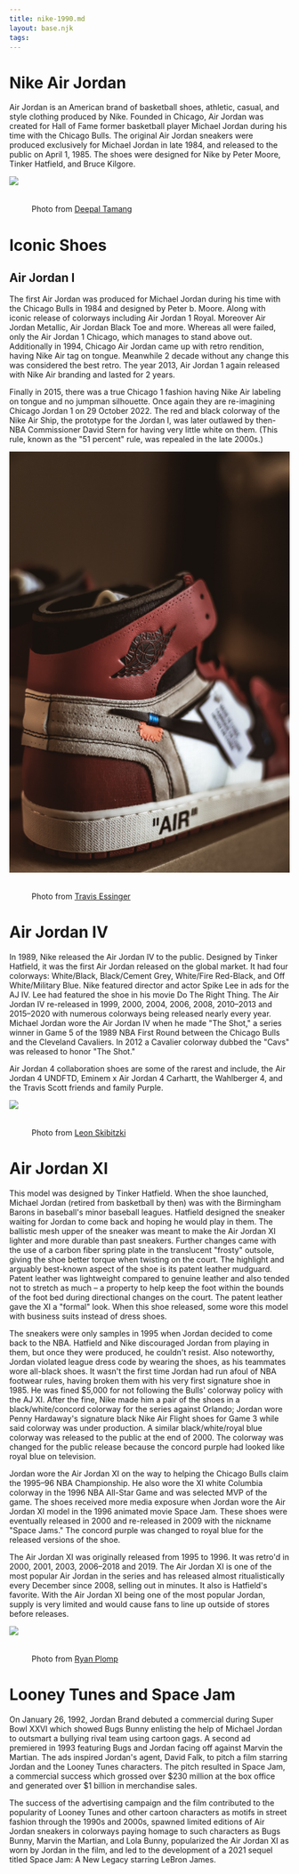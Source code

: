 ```yaml
---
title: nike-1990.md
layout: base.njk
tags:
---
```




<div class="grid">
<div class="box">
  <h1>Nike Air Jordan</h1>
<p> Air Jordan is an American brand of basketball shoes, athletic, casual, and style clothing produced by Nike. Founded in Chicago, Air Jordan was created for Hall of Fame former basketball player Michael Jordan during his time with the Chicago Bulls. The original Air Jordan sneakers were produced exclusively for Michael Jordan in late 1984, and released to the public on April 1, 1985. The shoes were designed for Nike by Peter Moore, Tinker Hatfield, and Bruce Kilgore.</p>
  </div>
  
  <div class="box">
    <img src="/images/stack.jpeg"> 
    <figure class="img-container">
     <img src="" alt="">
      <figcaption class="img-caption">
        Photo from <a href="https://unsplash.com/photos/-aMhLQwGd2g">
Deepal Tamang</a>
      </figcaption>
  </figure>
  </div>
 

  <div class="box">
  <h1>Iconic Shoes</h1>
    <h2>Air Jordan I</h2>
<p> The first Air Jordan was produced for Michael Jordan during his time with the Chicago Bulls in 1984 and designed by Peter b. Moore. Along with iconic release of colorways including Air Jordan 1 Royal. Moreover Air Jordan Metallic, Air Jordan Black Toe and more. Whereas all were failed, only the Air Jordan 1 Chicago, which manages to stand above out.
Additionally in 1994, Chicago Air Jordan came up with retro rendition, having Nike Air tag on tongue. Meanwhile 2 decade without any change this was considered the best retro. The year 2013, Air Jordan 1 again released with Nike Air branding and lasted for 2 years.

Finally in 2015, there was a true Chicago 1 fashion having Nike Air labeling on tongue and no jumpman silhouette. Once again they are re-imagining Chicago Jordan 1 on 29 October 2022. The red and black colorway of the Nike Air Ship, the prototype for the Jordan I, was later outlawed by then-NBA Commissioner David Stern for having very little white on them. (This rule, known as the "51 percent" rule, was repealed in the late 2000s.) </p>
  </div>

<div class="box">
  <img src= "/images/Nike Air.jpg"> 
    <figure class="img-container">
     <img src="" alt="">
      <figcaption class="img-caption">
        Photo from <a href="https://unsplash.com/photos/iOv3CqiZLtE">
Travis Essinger</a>
      </figcaption>
  </figure>
  </div>
  
<div class="box">
  <h1>Air Jordan IV</h1>
<p> In 1989, Nike released the Air Jordan IV to the public. Designed by Tinker Hatfield, it was the first Air Jordan released on the global market. It had four colorways: White/Black, Black/Cement Grey, White/Fire Red-Black, and Off White/Military Blue. Nike featured director and actor Spike Lee in ads for the AJ IV. Lee had featured the shoe in his movie Do The Right Thing. The Air Jordan IV re-released in 1999, 2000, 2004, 2006, 2008, 2010–2013 and 2015–2020 with numerous colorways being released nearly every year.
Michael Jordan wore the Air Jordan IV when he made "The Shot," a series winner in Game 5 of the 1989 NBA First Round between the Chicago Bulls and the Cleveland Cavaliers. In 2012 a Cavalier colorway dubbed the "Cavs" was released to honor "The Shot."

Air Jordan 4 collaboration shoes are some of the rarest and include, the Air Jordan 4 UNDFTD, Eminem x Air Jordan 4 Carhartt, the Wahlberger 4, and the Travis Scott friends and family Purple. </p>
  </div>

  <div class="box">
    <img src="/images/hang.avif">
    <figure class="img-container">
     <img src="" alt="">
      <figcaption class="img-caption">
        Photo from <a href="https://unsplash.com/photos/cFer8Rv0iK8">
Leon Skibitzki</a>
      </figcaption>
  </figure> 
 </div>

  <div class="box">
  <h1>Air Jordan XI</h1>
<p> This model was designed by Tinker Hatfield. When the shoe launched, Michael Jordan (retired from basketball by then) was with the Birmingham Barons in baseball's minor baseball leagues. Hatfield designed the sneaker waiting for Jordan to come back and hoping he would play in them.
The ballistic mesh upper of the sneaker was meant to make the Air Jordan XI lighter and more durable than past sneakers. Further changes came with the use of a carbon fiber spring plate in the translucent "frosty" outsole, giving the shoe better torque when twisting on the court. The highlight and arguably best-known aspect of the shoe is its patent leather mudguard. Patent leather was lightweight compared to genuine leather and also tended not to stretch as much – a property to help keep the foot within the bounds of the foot bed during directional changes on the court. The patent leather gave the XI a "formal" look. When this shoe released, some wore this model with business suits instead of dress shoes.

The sneakers were only samples in 1995 when Jordan decided to come back to the NBA. Hatfield and Nike discouraged Jordan from playing in them, but once they were produced, he couldn't resist. Also noteworthy, Jordan violated league dress code by wearing the shoes, as his teammates wore all-black shoes. It wasn't the first time Jordan had run afoul of NBA footwear rules, having broken them with his very first signature shoe in 1985. He was fined $5,000 for not following the Bulls' colorway policy with the AJ XI. After the fine, Nike made him a pair of the shoes in a black/white/concord colorway for the series against Orlando; Jordan wore Penny Hardaway's signature black Nike Air Flight shoes for Game 3 while said colorway was under production. A similar black/white/royal blue colorway was released to the public at the end of 2000. The colorway was changed for the public release because the concord purple had looked like royal blue on television.

Jordan wore the Air Jordan XI on the way to helping the Chicago Bulls claim the 1995–96 NBA Championship. He also wore the XI white Columbia colorway in the 1996 NBA All-Star Game and was selected MVP of the game. The shoes received more media exposure when Jordan wore the Air Jordan XI model in the 1996 animated movie Space Jam. These shoes were eventually released in 2000 and re-released in 2009 with the nickname "Space Jams." The concord purple was changed to royal blue for the released versions of the shoe.

The Air Jordan XI was originally released from 1995 to 1996. It was retro'd in 2000, 2001, 2003, 2006–2018 and 2019. The Air Jordan XI is one of the most popular Air Jordan in the series and has released almost ritualistically every December since 2008, selling out in minutes. It also is Hatfield's favorite. With the Air Jordan XI being one of the most popular Jordan, supply is very limited and would cause fans to line up outside of stores before releases.</p>
  </div>

 <div class="box">
    <img src="/images/jordan11.avif"> 
    <figure class="img-container">
     <img src="" alt="">
      <figcaption class="img-caption">
        Photo from <a href="https://unsplash.com/photos/-aCtb_RTwuM">
Ryan Plomp</a>
      </figcaption>
  </figure>
 </div>

  <div class="box">
  <h1>Looney Tunes and Space Jam</h1>
<p>On January 26, 1992, Jordan Brand debuted a commercial during Super Bowl XXVI which showed Bugs Bunny enlisting the help of Michael Jordan to outsmart a bullying rival team using cartoon gags. A second ad premiered in 1993 featuring Bugs and Jordan facing off against Marvin the Martian. The ads inspired Jordan's agent, David Falk, to pitch a film starring Jordan and the Looney Tunes characters. The pitch resulted in Space Jam, a commercial success which grossed over $230 million at the box office and generated over $1 billion in merchandise sales.

The success of the advertising campaign and the film contributed to the popularity of Looney Tunes and other cartoon characters as motifs in street fashion through the 1990s and 2000s, spawned limited editions of Air Jordan sneakers in colorways paying homage to such characters as Bugs Bunny, Marvin the Martian, and Lola Bunny, popularized the Air Jordan XI as worn by Jordan in the film, and led to the development of a 2021 sequel titled Space Jam: A New Legacy starring LeBron James. </p>
  </div>
  
  <!-- <div class="box">
    <img src="/images/image.jpg"> 
 </div> -->

<!--   <div class="box">
  <h1>In film and television</h1>
<p> From 2008-2014, Jax Teller (played by Charlie Hunnam) wears his trademark white-on-white retro low-top Air Force 1s throughout Sons of Anarchy, until they are discarded in the final episode of the series.

In 2016, Quicksilver (played by actor Evan Peters) uses a custom silver-colored Air Force 1 in the movie X-Men: Apocalypse.</p>
  </div> -->
  
<!--   <div class="box">
  <h1>Sports apparel</h1>
<p>  Nike produces a wide range of sports equipment and apparel. Their first products were track running shoes. Nike Air Max is a line of shoes first released by Nike, Inc. in 1987. Additional product lines were introduced later, such as Air Huarache, which debuted in 1992. The most recent additions to their line are the Nike 6.0, Nike NYX, and Nike SB shoes, designed for skateboarding. Nike has recently introduced cricket shoes called Air Zoom Yorker, designed to be 30% lighter than their competitors'. In 2008, Nike introduced the Air Jordan XX3, a high-performance basketball shoe designed with the environment in mind.

Nike's range of products include shoes, jerseys, shorts, cleats, baselayers, etc. for sports activities such as association football, basketball, track and field, combat sports, tennis, American football, athletics, golf, ice hockey, and cross training for men, women, and children. Nike also sells shoes for activities such as skateboarding, baseball, cycling, volleyball, wrestling, cheerleading, lacrosse, cricket, aquatic activities, auto racing, and other athletic and recreational uses. Nike recently teamed up with Apple Inc. to produce the Nike+ product that monitors a runner's performance via a radio device in the shoe that links to the iPod nano. While the product generates useful statistics, it has been criticized by researchers who were able to identify users' RFID devices from 60 feet (18 m) away using small, concealable intelligence motes in a wireless sensor network.

In 2004, Nike launched the SPARQ Training Program/Division. Some of Nike's newest shoes contain Flywire and Lunarlite Foam to reduce weight. The Air Zoom Vomero running shoe, introduced in 2006 and currently in its 11th generation, featured a combination of groundbreaking innovations including a full-length air cushioned sole, an external heel counter, a crashpad in the heel for shock absorption, and Fit Frame technology for a stable fit. </p>
  </div> -->
  
<!--   <div class="box">
  <h1>Street fashion</h1>
<p> The Nike brand, with its distinct V-shaped logo, quickly became regarded as a status symbol in modern urban fashion and hip-hop fashion due to its association with success in sport. Beginning in the 1980s, various items of Nike clothing became staples of mainstream American youth fashion, especially tracksuits, shell suits, baseball caps, Air Jordans, Air Force 1's, and Air Max running shoes with thick, air cushioned rubber soles and contrasting blue, yellow, green, white, or red trim. Limited edition sneakers and prototypes with a regional early release were known as Quickstrikes, and became highly desirable items for teenage members of the sneakerhead subculture.

By the 1990s and 2000s, American and European teenagers associated with the preppy or popular clique began combining these sneakers, leggings, sweatpants, crop tops, and tracksuits with regular casual chic street clothes such as jeans, skirts, leg warmers, slouch socks, and bomber jackets. Particularly popular[citation needed] were the unisex spandex Nike Tempo compression shorts worn for cycling and running, which had a mesh lining, waterproofing, and, later in the 2000s, a zip pocket for a Walkman or MP3 player.

From the late 2000s into the 2010s, Nike Elite basketball socks began to be worn as everyday clothes by hip-hop fans and young children. Originally plain white or black, these socks had special shock absorbing cushioning in the sole plus a moisture wicking upper weave. Later, Nike Elite socks became available in bright colors inspired by throwback basketball uniforms, often with contrasting bold abstract designs, images of celebrities, and freehand digital print to capitalise upon the emerging nostalgia for 1990s fashion.

In 2015, a new self-lacing shoe was introduced. Called the Nike Mag, which are replicas of the shoes featured in Back to the Future Part II, it had a preliminary limited release, only available by auction with all proceeds going to the Michael J. Fox Foundation. This was done again in 2016.

Nike have introduced a premium line, focused more on streetwear than sports wear called NikeLab.

In March 2017, Nike announced its launch of a plus-size clothing line, which will feature new sizes 1X through 3X on more than 200 products. Another significant development at this time was the Chuck Taylor All-Star Modern, an update of the classic basketball sneaker that incorporated the circular knit upper and cushioned foam sole of Nike's Air Jordans.</p>
  </div> -->
  
<!--   <div class="box">
  <img src= "https://place-hold.it/100x100">
    <img src="/images/image.jpg"> 
 </div> -->
  </div>
  
<!-- <footer>
</footer> -->

<!-- <footer class="page-footer">
  
<div class="page-projects">
  <section class="project">
    <h2>Air Force</h2>
    <div class="project-image">
      <img src="https://place-hold.it/600" alt="">
    </div>
    </p>
  </section>
  <section class="project-text">
  <h4>filler.</p>
  </section>
  <section class="project">
    <h2>Nike </h2>
    <div class="project-image">
      <img src="https://place-hold.it/600" alt="">
    </div>
  </section>
  <section class="project-text">
  <h4>filler</h4>
  <p>filler</p>
  </section>
  <section class="project">
    <h2>Project 3 Title</h2>
    <div class="project-image">
      <img src="https://place-hold.it/600" alt="">
    </div>
  </section>
  <section class="project-text">
  <p>Provident dolor doloremque nisi nemo ut non commodi mollitia ex quod deleniti. Accusamus et adipisci architecto totam. Amet modi expedita recusandae, quos eos nesciunt, suscipit minus alias voluptatum vero, tempora commodi doloribus praesentium pariatur repellendus deleniti reprehenderit nobis deserunt distinctio a.</p>
  </section>
  <section class="project">
    <h2>Project 4 Title</h2>
    <div class="project-image">
      <img src="https://place-hold.it/600" alt="">
    </div>
  </section>
  <section class="project-text">
  <p>Provident dolor doloremque nisi nemo ut non commodi mollitia ex quod deleniti. Accusamus et adipisci architecto totam. Amet modi expedita recusandae, quos eos nesciunt, suscipit minus alias voluptatum vero, tempora commodi doloribus praesentium pariatur repellendus deleniti reprehenderit nobis deserunt distinctio a.</p>
  </section>
  
</div>
  
</footer> -->